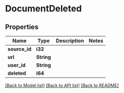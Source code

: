 # DocumentDeleted

## Properties

Name | Type | Description | Notes
------------ | ------------- | ------------- | -------------
**source_id** | **i32** |  | 
**url** | **String** |  | 
**user_id** | **String** |  | 
**deleted** | **i64** |  | 

[[Back to Model list]](../README.md#documentation-for-models) [[Back to API list]](../README.md#documentation-for-api-endpoints) [[Back to README]](../README.md)


